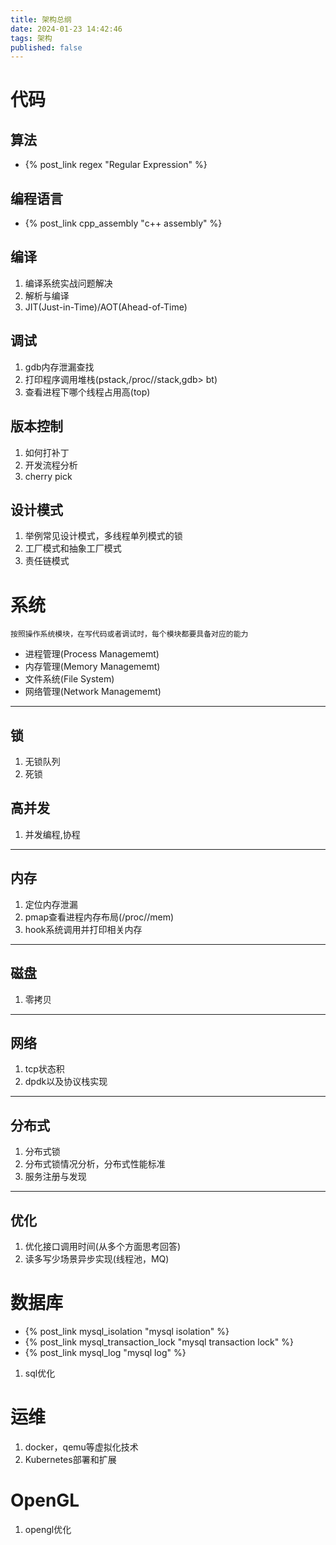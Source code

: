```yaml
---
title: 架构总纲
date: 2024-01-23 14:42:46
tags: 架构
published: false
---
```


# 代码

## 算法

* {% post_link regex "Regular Expression" %}

## 编程语言

* {% post_link cpp_assembly "c++ assembly" %}

## 编译
1. 编译系统实战问题解决
2. 解析与编译
3. JIT(Just-in-Time)/AOT(Ahead-of-Time)

## 调试
1. gdb内存泄漏查找
2. 打印程序调用堆栈(pstack,/proc/<pid>/stack,gdb> bt)
3. 查看进程下哪个线程占用高(top)


## 版本控制
1. 如何打补丁
2. 开发流程分析
3. cherry pick

## 设计模式
1. 举例常见设计模式，多线程单列模式的锁
2. 工厂模式和抽象工厂模式
3. 责任链模式

# 系统

	按照操作系统模块，在写代码或者调试时，每个模块都要具备对应的能力
* 进程管理(Process Managememt)
* 内存管理(Memory Managememt)
* 文件系统(File System)
* 网络管理(Network Managememt)

---

## 锁
1. 无锁队列
2. 死锁

## 高并发
1. 并发编程,协程

---

## 内存
1. 定位内存泄漏
2. pmap查看进程内存布局(/proc/<pid>/mem)
3. hook系统调用并打印相关内存

---

## 磁盘
1. 零拷贝

---

## 网络
1. tcp状态积
2. dpdk以及协议栈实现

---

## 分布式
1. 分布式锁
2. 分布式锁情况分析，分布式性能标准
3. 服务注册与发现

---

## 优化
1. 优化接口调用时间(从多个方面思考回答)
2. 读多写少场景异步实现(线程池，MQ)


# 数据库
* {% post_link mysql_isolation "mysql isolation" %}
* {% post_link mysql_transaction_lock "mysql transaction lock" %}
* {% post_link mysql_log "mysql log" %}

1. sql优化

# 运维
1. docker，qemu等虚拟化技术
2. Kubernetes部署和扩展

# OpenGL
1. opengl优化
